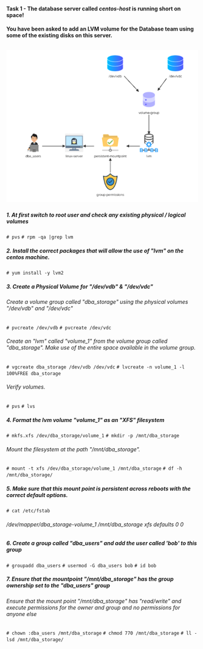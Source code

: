 #### Task 1 - The database server called *centos-host* is running short on space! 
#### You have been asked to add an LVM volume for the Database team using some of the existing disks on this server.
![LVM](/task1.png "LVM Mount Volumes")
---
##### 1. At first  switch to root user and check any existing physical / logical volumes
`# pvs`
`# rpm -qa |grep lvm`

##### 2. Install the correct packages that will allow the use of "lvm" on the centos machine.
`# yum install -y lvm2`

##### 3. Create a Physical Volume for "/dev/vdb" & "/dev/vdc"
###### Create a volume group called "dba_storage" using the physical volumes  "/dev/vdb" and "/dev/vdc"
`# pvcreate /dev/vdb`
`# pvcreate /dev/vdc`
###### Create an "lvm" called "volume_1" from the volume group called "dba_storage". Make use of the  entire space available in the volume group.
`# vgcreate dba_storage /dev/vdb /dev/vdc`
`# lvcreate -n volume_1 -l 100%FREE dba_storage`
###### Verify volumes. 
`# pvs`
`# lvs`

##### 4. Format the lvm volume "volume_1" as an "XFS" filesystem
`# mkfs.xfs /dev/dba_storage/volume_1`
`# mkdir -p /mnt/dba_storage`
###### Mount the filesystem at the path "/mnt/dba_storage".
`# mount -t xfs /dev/dba_storage/volume_1 /mnt/dba_storage`
`# df -h /mnt/dba_storage/`

##### 5. Make sure that this mount point is persistent across reboots with the correct default options.
`# cat /etc/fstab`
###### /dev/mapper/dba_storage-volume_1 /mnt/dba_storage xfs defaults 0 0

##### 6. Create a group called "dba_users" and add the user called 'bob' to this group
`# groupadd dba_users`
`# usermod -G dba_users bob`
`# id bob`

##### 7. Ensure that the mountpoint "/mnt/dba_storage" has the group ownership set to the "dba_users" group
######   Ensure that the mount point "/mnt/dba_storage" has "read/write" and execute permissions for the owner and group and no permissions for anyone else
`# chown :dba_users /mnt/dba_storage`
`# chmod 770 /mnt/dba_storage`
`# ll -lsd /mnt/dba_storage/`
